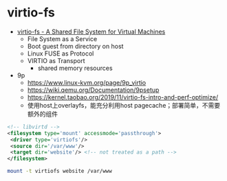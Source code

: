# virtio-fs
* [virtio-fs - A Shared File System for Virtual Machines](https://fosdem.org/2020/schedule/event/vai_virtio_fs/attachments/slides/3666/export/events/attachments/vai_virtio_fs/slides/3666/virtio_fs_A_Shared_File_System_for_Virtual_Machines_FOSDEM.pdf)
  * File System as a Service
  * Boot guest from directory on host
  * Linux FUSE as Protocol
  * VIRTIO as Transport
    * shared memory resources
* 9p
  * https://www.linux-kvm.org/page/9p_virtio
  * https://wiki.qemu.org/Documentation/9psetup
  * https://kernel.taobao.org/2019/11/virtio-fs-intro-and-perf-optimize/
  * 使用host上overlayfs，能充分利用host pagecache；部署简单，不需要额外的组件

```xml
<!-- libvirtd -->
<filesystem type='mount' accessmode='passthrough'>
 <driver type='virtiofs'/>
 <source dir='/var/www'/>
 <target dir='website'/> <!-- not treated as a path -->
</filesystem>
```

```bash
mount -t virtiofs website /var/www
```
